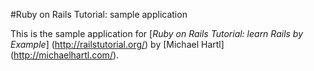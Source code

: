 #Ruby on Rails Tutorial: sample application

This is the sample application for [*Ruby on Rails Tutorial: learn Rails by Example*] (http://railstutorial.org/) by [Michael Hartl] (http://michaelhartl.com/).
